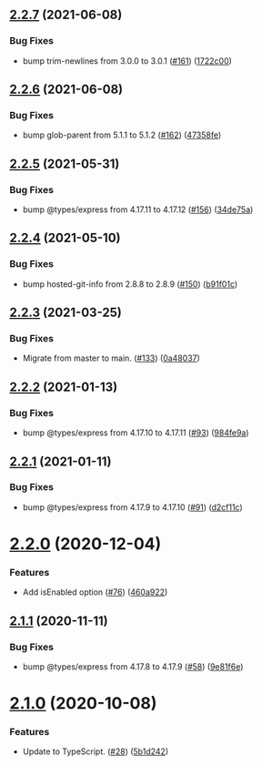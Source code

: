 ## [2.2.7](https://github.com/thenativeweb/forcedomain/compare/2.2.6...2.2.7) (2021-06-08)


### Bug Fixes

* bump trim-newlines from 3.0.0 to 3.0.1 ([#161](https://github.com/thenativeweb/forcedomain/issues/161)) ([1722c00](https://github.com/thenativeweb/forcedomain/commit/1722c00bc68c87b283f4e54b1885e2c2f12dfd5a))

## [2.2.6](https://github.com/thenativeweb/forcedomain/compare/2.2.5...2.2.6) (2021-06-08)


### Bug Fixes

* bump glob-parent from 5.1.1 to 5.1.2 ([#162](https://github.com/thenativeweb/forcedomain/issues/162)) ([47358fe](https://github.com/thenativeweb/forcedomain/commit/47358fed2d322a9dc9ae305639af02b3084bca63))

## [2.2.5](https://github.com/thenativeweb/forcedomain/compare/2.2.4...2.2.5) (2021-05-31)


### Bug Fixes

* bump @types/express from 4.17.11 to 4.17.12 ([#156](https://github.com/thenativeweb/forcedomain/issues/156)) ([34de75a](https://github.com/thenativeweb/forcedomain/commit/34de75a557c967fea0914cb4ade1a9309a409d74))

## [2.2.4](https://github.com/thenativeweb/forcedomain/compare/2.2.3...2.2.4) (2021-05-10)


### Bug Fixes

* bump hosted-git-info from 2.8.8 to 2.8.9 ([#150](https://github.com/thenativeweb/forcedomain/issues/150)) ([b91f01c](https://github.com/thenativeweb/forcedomain/commit/b91f01c2485def56fe684a382af35c48802b1b9b))

## [2.2.3](https://github.com/thenativeweb/forcedomain/compare/2.2.2...2.2.3) (2021-03-25)


### Bug Fixes

* Migrate from master to main. ([#133](https://github.com/thenativeweb/forcedomain/issues/133)) ([0a48037](https://github.com/thenativeweb/forcedomain/commit/0a4803771b8caeb4ae6c333e5b88179b25a96239))

## [2.2.2](https://github.com/thenativeweb/forcedomain/compare/2.2.1...2.2.2) (2021-01-13)


### Bug Fixes

* bump @types/express from 4.17.10 to 4.17.11 ([#93](https://github.com/thenativeweb/forcedomain/issues/93)) ([984fe9a](https://github.com/thenativeweb/forcedomain/commit/984fe9add2cc1aeb85ec19e2e0564a423190db5d))

## [2.2.1](https://github.com/thenativeweb/forcedomain/compare/2.2.0...2.2.1) (2021-01-11)


### Bug Fixes

* bump @types/express from 4.17.9 to 4.17.10 ([#91](https://github.com/thenativeweb/forcedomain/issues/91)) ([d2cf11c](https://github.com/thenativeweb/forcedomain/commit/d2cf11c8d56f3abbf1737094b1e25c70d9f45104))

# [2.2.0](https://github.com/thenativeweb/forcedomain/compare/2.1.1...2.2.0) (2020-12-04)


### Features

* Add isEnabled option ([#76](https://github.com/thenativeweb/forcedomain/issues/76)) ([460a922](https://github.com/thenativeweb/forcedomain/commit/460a922010437aadfeb7b659710751f79675bd2f))

## [2.1.1](https://github.com/thenativeweb/forcedomain/compare/2.1.0...2.1.1) (2020-11-11)


### Bug Fixes

* bump @types/express from 4.17.8 to 4.17.9 ([#58](https://github.com/thenativeweb/forcedomain/issues/58)) ([9e81f6e](https://github.com/thenativeweb/forcedomain/commit/9e81f6e8a33105f14ed8d4afa7607bc0eb0dd038))

# [2.1.0](https://github.com/thenativeweb/forcedomain/compare/v2.0.1...2.1.0) (2020-10-08)


### Features

* Update to TypeScript. ([#28](https://github.com/thenativeweb/forcedomain/issues/28)) ([5b1d242](https://github.com/thenativeweb/forcedomain/commit/5b1d242ba5a993d97d889a0193bbd6530c4b1ade))
